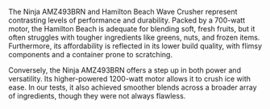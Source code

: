 The Ninja AMZ493BRN and Hamilton Beach Wave Crusher represent contrasting levels of performance and durability. Packed by a 700-watt motor, the Hamilton Beach is adequate for blending soft, fresh fruits, but it often struggles with tougher ingredients like greens, nuts, and frozen items. Furthermore, its affordability is reflected in its lower build quality, with flimsy components and a container prone to scratching. 

Conversely, the Ninja AMZ493BRN offers a step up in both power and versatility. Its higher-powered 1200-watt motor allows it to crush ice with ease. In our tests, it also achieved smoother blends across a broader array of ingredients, though they were not always flawless.
